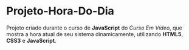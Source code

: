 # Projeto-Hora-Do-Dia
 Projeto criado durante o curso de **JavaScript** do _Curso Em Vídeo_, que mostra a hora atual de seu sistema dinamicamente, utilizando **HTML5**, **CSS3** e **JavaScript**.
